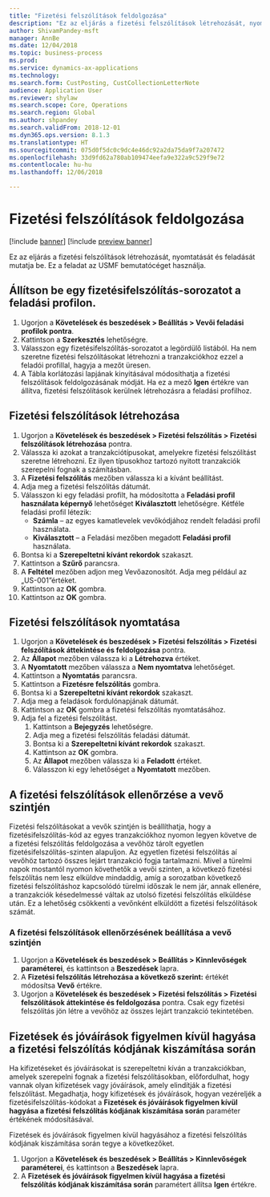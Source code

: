 ```yaml
--- 
title: "Fizetési felszólítások feldolgozása"
description: "Ez az eljárás a fizetési felszólítások létrehozását, nyomtatását és feladását mutatja be."
author: ShivamPandey-msft
manager: AnnBe
ms.date: 12/04/2018
ms.topic: business-process
ms.prod: 
ms.service: dynamics-ax-applications
ms.technology: 
ms.search.form: CustPosting, CustCollectionLetterNote
audience: Application User
ms.reviewer: shylaw
ms.search.scope: Core, Operations
ms.search.region: Global
ms.author: shpandey
ms.search.validFrom: 2018-12-01
ms.dyn365.ops.version: 8.1.3
ms.translationtype: HT
ms.sourcegitcommit: 075d0f5dc0c9dc4e46dc92a2da75da9f7a207472
ms.openlocfilehash: 33d9fd62a780ab109474eefa9e322a9c529f9e72
ms.contentlocale: hu-hu
ms.lasthandoff: 12/06/2018

---
```

# <a name="process-collection-letters"></a>Fizetési felszólítások feldolgozása

[!include [banner](../../includes/banner.md)]
[!include [preview banner](../../includes/preview-banner.md)]

Ez az eljárás a fizetési felszólítások létrehozását, nyomtatását és feladását mutatja be. Ez a feladat az USMF bemutatócéget használja.

## <a name="set-up-a-collection-letter-sequence-on-the-posting-profile"></a>Állítson be egy fizetésifelszólítás-sorozatot a feladási profilon.
1. Ugorjon a **Követelések és beszedések > Beállítás > Vevői feladási profilok pontra**.
2. Kattintson a **Szerkesztés** lehetőségre.
3. Válasszon egy fizetésifelszólítás-sorozatot a legördülő listából. Ha nem szeretne fizetési felszólításokat létrehozni a tranzakciókhoz ezzel a feladói profillal, hagyja a mezőt üresen.  
4. A Tábla korlátozási lapjának kinyitásával módosíthatja a fizetési felszólítások feldolgozásának módját. Ha ez a mező **Igen** értékre van állítva, fizetési felszólítások kerülnek létrehozásra a feladási profilhoz.  

## <a name="create-collection-letters"></a>Fizetési felszólítások létrehozása
1. Ugorjon a **Követelések és beszedések > Fizetési felszólítás > Fizetési felszólítások létrehozása** pontra.
2. Válassza ki azokat a tranzakciótípusokat, amelyekre fizetési felszólítást szeretne létrehozni. Ez ilyen típusokhoz tartozó nyitott tranzakciók szerepelni fognak a számításban.  
2. A **Fizetési felszólítás** mezőben válassza ki a kívánt beállítást.
3. Adja meg a fizetési felszólítás dátumát.
4. Válasszon ki egy feladási profilt, ha módosította a **Feladási profil használata képernyő** lehetőséget **Kiválasztott** lehetőségre. Kétféle feladási profil létezik:   
   - **Számla** – az egyes kamatlevelek vevőkódjához rendelt feladási profil használata.   
   - **Kiválasztott** – a Feladási mezőben megadott **Feladási profil** használata.  
5. Bontsa ki a **Szerepeltetni kívánt rekordok** szakaszt.
6. Kattintson a **Szűrő** parancsra.
7. A **Feltétel** mezőben adjon meg Vevőazonosítót. Adja meg például az „US-001”értéket.
8. Kattintson az **OK** gombra.
9. Kattintson az **OK** gombra.

## <a name="print-collection-letters"></a>Fizetési felszólítások nyomtatása
1. Ugorjon a **Követelések és beszedések > Fizetési felszólítás > Fizetési felszólítások áttekintése és feldolgozása** pontra.
2. Az **Állapot** mezőben válassza ki a **Létrehozva** értéket.
3. A **Nyomtatott** mezőben válassza a **Nem nyomtatva** lehetőséget.
4. Kattintson a **Nyomtatás** parancsra.
5. Kattintson a **Fizetésre felszólítás** gombra.
6. Bontsa ki a **Szerepeltetni kívánt rekordok** szakaszt.
7. Adja meg a feladások fordulónapjának dátumát.
8. Kattintson az **OK** gombra a fizetési felszólítás nyomtatásához.
9. Adja fel a fizetési felszólítást.
   1. Kattintson a **Bejegyzés** lehetőségre.
   2. Adja meg a fizetési felszólítás feladási dátumát.
   3. Bontsa ki a **Szerepeltetni kívánt rekordok** szakaszt.
   4. Kattintson az **OK** gombra.
   5. Az **Állapot** mezőben válassza ki a **Feladott** értéket.
   6. Válasszon ki egy lehetőséget a **Nyomtatott** mezőben.

## <a name="control-collection-letters-at-the-customer-level"></a>A fizetési felszólítások ellenőrzése a vevő szintjén
Fizetési felszólításokat a vevők szintjén is beállíthatja, hogy a fizetésifelszólítás-kód az egyes tranzakciókhoz nyomon legyen követve de a fizetési felszólítás feldolgozása a vevőhöz tárolt egyetlen fizetésifelszólítás-szinten alapuljon. Az egyetlen fizetési felszólítás aí vevőhöz tartozó összes lejárt tranzakció fogja tartalmazni. Mivel a türelmi napok mostantól nyomon követhetők a vevői szinten, a következő fizetési felszólítás nem lesz elküldve mindaddig, amíg a sorozatban következő fizetési felszólításhoz kapcsolódó türelmi időszak le nem jár, annak ellenére, a tranzakciók késedelmessé váltak az utolsó fizetési felszólítás elküldése után. Ez a lehetőség csökkenti a vevőnként elküldött a fizetési felszólítások számát. 

### <a name="set-up-the-customer-to-control-collection-letters-at-the-customer-level"></a>A fizetési felszólítások ellenőrzésének beállítása a vevő szintjén
1.  Ugorjon a **Követelések és beszedések > Beállítás > Kinnlevőségek paraméterei**, és kattintson a **Beszedések** lapra. 
2.  A **Fizetési felszólítás létrehozása a következő szerint:** értékét módosítsa **Vevő** értékre. 
3.  Ugorjon a **Követelések és beszedések > Fizetési felszólítás > Fizetési felszólítások áttekintése és feldolgozása** pontra. Csak egy fizetési felszólítás jön létre a vevőhöz az összes lejárt tranzakció tekintetében.

## <a name="ignore-payments-and-credit-memos-when-calculating-the-collection-letter-code"></a>Fizetések és jóváírások figyelmen kívül hagyása a fizetési felszólítás kódjának kiszámítása során
Ha kifizetéseket és jóváírásokat is szerepeltetni kíván a tranzakciókban, amelyek szerepelni fognak a fizetési felszólításokban, előfordulhat, hogy vannak olyan kifizetések vagy jóváírások, amely elindítják a fizetési felszólítást. Megadhatja, hogy kifizetések és jóváírások, hogyan vezéreljék a fizetésifelszólítás-kódokat a **Fizetések és jóváírások figyelmen kívül hagyása a fizetési felszólítás kódjának kiszámítása során** paraméter értékének módosításával. 

Fizetések és jóváírások figyelmen kívül hagyásához a fizetési felszólítás kódjának kiszámítása során tegye a következőket.
1. Ugorjon a **Követelések és beszedések > Beállítás > Kinnlevőségek paraméterei**, és kattintson a **Beszedések** lapra. 
2. A **Fizetések és jóváírások figyelmen kívül hagyása a fizetési felszólítás kódjának kiszámítása során** paramétert állítsa **Igen** értékre.


